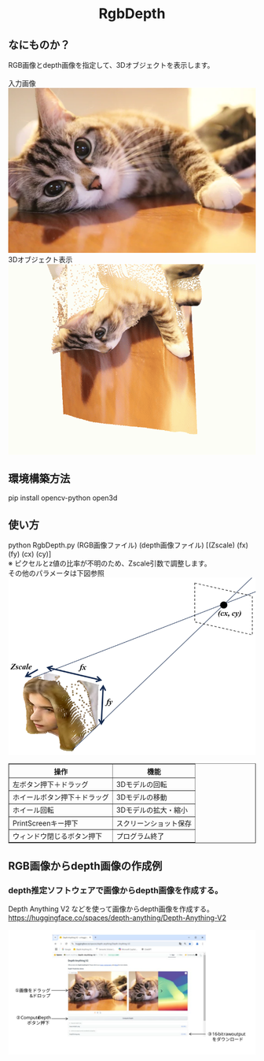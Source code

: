 <html lang="ja">
    <head>
        <meta charset="utf-8" />
    </head>
    <body>
        <h1><center>RgbDepth</center></h1>
        <h2>なにものか？</h2>
        <p>
            RGB画像とdepth画像を指定して、3Dオブジェクトを表示します。<br>
            <br>
            入力画像<br>
            <img src="data/cat.png"><br>
            3Dオブジェクト表示<br>
            <img src="images/cat.gif">
        </p>
        <h2>環境構築方法</h2>
        <p>
            pip install opencv-python open3d
        </p>
        <h2>使い方</h2>
        <p>
            python  RgbDepth.py  (RGB画像ファイル)  (depth画像ファイル)  [(Zscale) (fx) (fy) (cx) (cy)]<br>
            ※ ピクセルとz値の比率が不明のため、Zscale引数で調整します。<br>
               その他のパラメータは下図参照<br>
            <img src="images/RgbDepth.png">
            <table border="1">
                <tr><th>操作</th><th>機能</th></tr>
                <tr><td>左ボタン押下＋ドラッグ</td><td>3Dモデルの回転</td></tr>
                <tr><td>ホイールボタン押下＋ドラッグ</td><td>3Dモデルの移動</td></tr>
                <tr><td>ホイール回転</td><td>3Dモデルの拡大・縮小</td></tr>
                <tr><td>PrintScreenキー押下</td><td>スクリーンショット保存</td></tr>
                <tr><td>ウィンドウ閉じるボタン押下　</td><td>プログラム終了</td></tr>
            </table>
        </p>
        <h2>RGB画像からdepth画像の作成例</h2>
        <h3>depth推定ソフトウェアで画像からdepth画像を作成する。</h3>
        <p>
            Depth Anything V2 などを使って画像からdepth画像を作成する。<br>
            <a href="https://huggingface.co/spaces/depth-anything/Depth-Anything-V2">https://huggingface.co/spaces/depth-anything/Depth-Anything-V2</a><br>
            <br>
            <img src="images/step1_1.svg">
        </p>
    </body>
</html>

